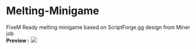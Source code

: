 # Melting-Minigame
FiveM Ready melting minigame based on ScriptForge.gg design from Miner job
<br>
**Preview :**
<img src="https://cdn.discordapp.com/attachments/1107316336725594194/1127602566319050862/image.png"></img>
